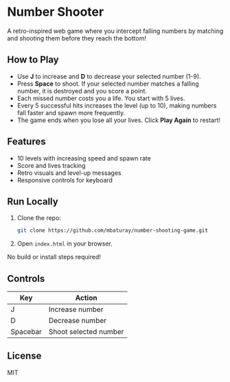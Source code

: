 # Number Shooter

A retro-inspired web game where you intercept falling numbers by matching and shooting them before they reach the bottom!

## How to Play

- Use **J** to increase and **D** to decrease your selected number (1-9).
- Press **Space** to shoot. If your selected number matches a falling number, it is destroyed and you score a point.
- Each missed number costs you a life. You start with 5 lives.
- Every 5 successful hits increases the level (up to 10), making numbers fall faster and spawn more frequently.
- The game ends when you lose all your lives. Click **Play Again** to restart!

## Features

- 10 levels with increasing speed and spawn rate
- Score and lives tracking
- Retro visuals and level-up messages
- Responsive controls for keyboard

## Run Locally

1. Clone the repo:
   ```sh
   git clone https://github.com/mbaturay/number-shooting-game.git
   ```
2. Open `index.html` in your browser.

No build or install steps required!

## Controls

| Key      | Action                |
|----------|-----------------------|
| J        | Increase number       |
| D        | Decrease number       |
| Spacebar | Shoot selected number |

## License

MIT

